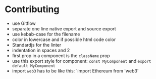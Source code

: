 # Contributing

- use Gitflow
- separate one line native export and source export
- use kebab-case for the filename
- color in lowercase and if possible html code color
- Standardjs for the linter
- indentation in spaces and 2
- first prop in a component is the `className` prop
- use this export style for component: `const MyComponent` and `export default MyComponent`
- import `web3` has to be like this: `import Ethereum from 'web3'